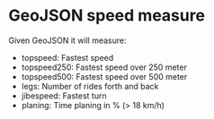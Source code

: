 # GeoJSON speed measure

Given GeoJSON it will measure:

- topspeed: Fastest speed
- topspeed250: Fastest speed over 250 meter
- topspeed500: Fastest speed over 500 meter
- legs: Number of rides forth and back
- jibespeed: Fastest turn
- planing: Time planing in % (> 18 km/h)
